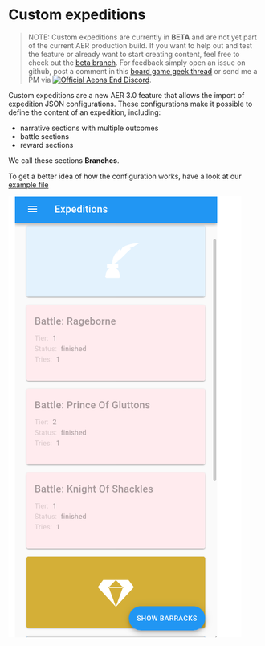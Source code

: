 # Custom expeditions

> NOTE: Custom expeditions are currently in **BETA** and are not yet part of the current AER production build.
> If you want to help out and test the feature or already want to start creating content, feel free to check out
> the [beta branch](https://5e8ef4324e12d6fa17afb62b--aer.netlify.com).
> For feedback simply open an issue on github, post a comment in this [board game geek thread](https://boardgamegeek.com/thread/2157354/new-randomizerturn-order-app) or send me a PM via [![Official Aeons End Discord](https://img.shields.io/badge/AE%20Discord-https%3A%2F%2Fdiscord.gg%2FPvjcfPt-%237289DA.svg?style=flat-squar)](https://discord.gg/PvjcfPt).

Custom expeditions are a new AER 3.0 feature that allows the import of expedition JSON configurations. These configurations make it possible to define the content of an expedition, including:

- narrative sections with multiple outcomes
- battle sections
- reward sections

We call these sections **Branches**.

To get a better idea of how the configuration works, have a look at our
[example file](./Example)

![Preview](./expeditions-preview.png)
